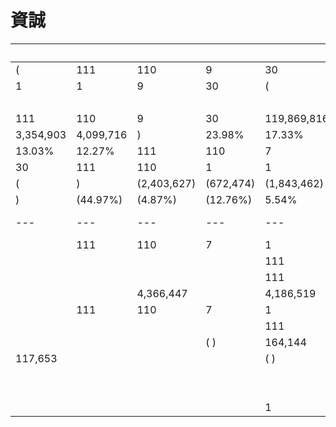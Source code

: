 # 資誠

| | | | | |(111)|22002111| | | | |
|---|---|---|---|---|---|---|---|---|---|---|
|(|111|110|9|30|111|110| | | | |
|1|1|9|30|(|)| | | | | |
| | | | | |(|)|(|)|(|)|
|111|110|9|30|119,869,816|79,483,858|(| | | | |
|3,354,903|4,099,716|)|23.98%|17.33%|35,069,643|28,095,167| | | | |
|13.03%|12.27%|111|110|7|1|9| | | | |
|30|111|110|1|1|9|30| | | | |
|(|)|(2,403,627)|(672,474)|(1,843,462)|1,958,554|(| | | | |
|)|(44.97%)|(4.87%)|(12.76%)|5.54%| | | | | | ||( )| | | |111|110|9|30| | |
|---|---|---|---|---|---|---|---|---|---|
| |111|110|7|1|9|30| | | |
| | | | |111|110|1|1|9|30|
| | | | |111|110|9|30| | |
| | |4,366,447| |4,186,519| |0.87%|0.91%| | |
| |111|110|7|1|9|30| | | |
| | | | |111|110|1|1|9|30|
| | | |( )|164,144|45,178|343,630| | | |
|117,653| | | |( )|3.07%|0.33%|2.38%|0.33%| |
| | | | | |(88)|( )|95577| | |
| | | | | |(85)|( )|68702| | |
| | | | |1|1|1|1|1|0|